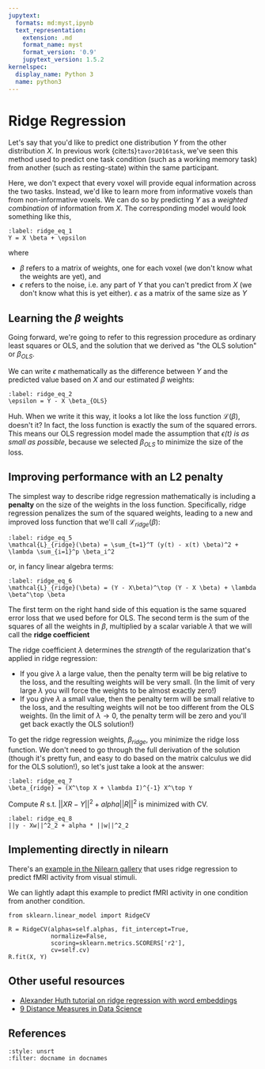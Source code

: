 ```yaml
---
jupytext:
  formats: md:myst,ipynb
  text_representation:
    extension: .md
    format_name: myst
    format_version: '0.9'
    jupytext_version: 1.5.2
kernelspec:
  display_name: Python 3
  name: python3
---
```


# Ridge Regression

Let's say that you'd like to predict one distribution _Y_ from the other distribution _X_.
In previous work {cite:ts}`tavor2016task`, we've seen this method used to predict one task condition (such as a working memory task) from another (such as resting-state) within the same participant.

Here, we don't expect that every voxel will provide equal information across the two tasks.
Instead, we'd like to learn more from informative voxels than from non-informative voxels.
We can do so by predicting $Y$ as a _weighted combination_ of information from $X$.
The corresponding model would look something like this,

```{math}
:label: ridge_eq_1
Y = X \beta + \epsilon
```

where

* $\beta$ refers to a matrix of weights, one for each voxel (we don't know what the weights are yet), and
* $\epsilon$ refers to the noise, i.e. any part of $Y$ that you can't predict from $X$ (we don't know what this is yet either).
  $\epsilon$ as a matrix of the same size as $Y$

## Learning the $\beta$ weights

Going forward, we're going to refer to this regression procedure as ordinary least squares or OLS, and the solution that we derived as "the OLS solution" or $\beta_{OLS}$.

We can write $\epsilon$ mathematically as the difference between $Y$ and the predicted value based on $X$ and our estimated $\beta$ weights:

```{math}
:label: ridge_eq_2
\epsilon = Y - X \beta_{OLS}
```

Huh. When we write it this way, it looks a lot like the loss function $\mathcal{L}(\beta)$, doesn't it? In fact, the loss function is exactly the sum of the squared errors. This means our OLS regression model made the assumption that _$\epsilon(t)$ is as small as possible_, because we selected $\beta_{OLS}$ to minimize the size of the loss.

## Improving performance with an L2 penalty

The simplest way to describe ridge regression mathematically is including a **penalty** on the size of the weights in the loss function. Specifically, ridge regression penalizes the sum of the squared weights, leading to a new and improved loss function that we'll call $\mathcal{L}_{ridge}(\beta)$:

```{math}
:label: ridge_eq_5
\mathcal{L}_{ridge}(\beta) = \sum_{t=1}^T (y(t) - x(t) \beta)^2 + \lambda \sum_{i=1}^p \beta_i^2
```

or, in fancy linear algebra terms:

```{math}
:label: ridge_eq_6
\mathcal{L}_{ridge}(\beta) = (Y - X\beta)^\top (Y - X \beta) + \lambda \beta^\top \beta
```

The first term on the right hand side of this equation is the same squared error loss that we used before for OLS.
The second term is the sum of the squares of all the weights in $\beta$, multiplied by a scalar variable $\lambda$ that we will call the **ridge coefficient**

The ridge coefficient $\lambda$ determines the _strength_ of the regularization that's applied in ridge regression:

* If you give $\lambda$ a large value, then the penalty term will be big relative to the loss, and the resulting weights will be very small. (In the limit of very large $\lambda$ you will force the weights to be almost exactly zero!)
* If you give $\lambda$ a small value, then the penalty term will be small relative to the loss, and the resulting weights will not be too different from the OLS weights. (In the limit of $\lambda \rightarrow 0$, the penalty term will be zero and you'll get back exactly the OLS solution!)

To get the ridge regression weights, $\beta_{ridge}$, you minimize the ridge loss function.
We don't need to go through the full derivation of the solution (though it's pretty fun, and easy to do based on the matrix calculus we did for the OLS solution!), so let's just take a look at the answer:

```{math}
:label: ridge_eq_7
\beta_{ridge} = (X^\top X + \lambda I)^{-1} X^\top Y
```

Compute $R$ s.t. $|| XR - Y ||^2 + alpha ||R||^2$ is minimized with CV.

```{math}
:label: ridge_eq_8
||y - Xw||^2_2 + alpha * ||w||^2_2
```

## Implementing directly in nilearn

There's an [example in the Nilearn gallery](https://nilearn.github.io/auto_examples/02_decoding/plot_miyawaki_encoding.html) that uses ridge regression to predict fMRI activity from visual stimuli.

We can lightly adapt this example to predict fMRI activity in one condition from another condition.

```{code} python3
from sklearn.linear_model import RidgeCV

R = RidgeCV(alphas=self.alphas, fit_intercept=True,
            normalize=False,
            scoring=sklearn.metrics.SCORERS['r2'],
            cv=self.cv)
R.fit(X, Y)
```

## Other useful resources

* [Alexander Huth tutorial on ridge regression with word embeddings](https://github.com/neurohackademy/nh2020-curriculum/tree/master/we-word-embeddings-huth)
* [9 Distance Measures in Data Science](https://towardsdatascience.com/9-distance-measures-in-data-science-918109d069fa)

## References

```{bibliography}
:style: unsrt
:filter: docname in docnames
```

